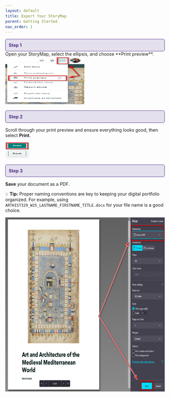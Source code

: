 ```yaml
---
layout: default
title: Export Your StoryMap
parent: Getting Started
nav_order: 1
---
```


<div style="border: 1px solid #4E2A84; background-color: #E4E0EE; padding: 10px; border-radius: 5px; color: #4E2A84;">
  <strong>Step 1</strong>
</div>
Open your StoryMap, select the ellipsis, and choose **Print preview**.

<img src="https://raw.githubusercontent.com/nulib-ds/NU-ARTHIST329/refs/heads/main/content/img/print_preview.jpg" width="250" height="150">
<br>
<br>

<div style="border: 1px solid #4E2A84; background-color: #E4E0EE; padding: 10px; border-radius: 5px; color: #4E2A84;">
  <strong>Step 2</strong>
</div>

Scroll through your print preview and ensure everything looks good, then select **Print**.

<img src="https://raw.githubusercontent.com/nulib-ds/NU-ARTHIST329/refs/heads/main/content/img/print.jpg" width="75" height="50">
<br>
<br>

<div style="border: 1px solid #4E2A84; background-color: #E4E0EE; padding: 10px; border-radius: 5px; color: #4E2A84;">
  <strong>Step 3</strong>
</div>

**Save** your document as a PDF.

:bulb: **Tip:** Proper naming conventions are key to keeping your digital portfolio organized. For example, using  `ARTHIST329_W25_LASTNAME_FIRSTNAME_TITLE.docx` for your file name is a good choice. 

<img src="https://raw.githubusercontent.com/nulib-ds/NU-ARTHIST329/refs/heads/main/content/img/save_as_adobe.jpg" width="650" height="550">
<br>
